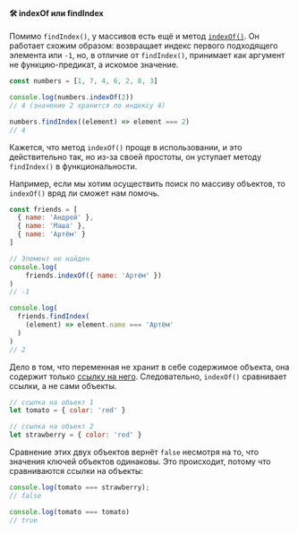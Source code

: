 #### 🛠 indexOf или findIndex

Помимо `findIndex()`, у массивов есть ещё и метод [`indexOf()`](/js/index-of/). Он работает схожим образом: возвращает индекс первого подходящего элемента или `-1`, но, в отличие от `findIndex()`, принимает как аргумент не функцию-предикат, а искомое значение.

```js
const numbers = [1, 7, 4, 6, 2, 8, 3]

console.log(numbers.indexOf(2))
// 4 (значение 2 хранится по индексу 4)

numbers.findIndex((element) => element === 2)
// 4
```

Кажется, что метод `indexOf()` проще в использовании, и это действительно так, но из-за своей простоты, он уступает методу `findIndex()` в функциональности.

Например, если мы хотим осуществить поиск по массиву объектов, то `indexOf()` вряд ли сможет нам помочь.

```js
const friends = [
  { name: 'Андрей' },
  { name: 'Маша' },
  { name: 'Артём' }
]

// Элемент не найден
console.log(
    friends.indexOf({ name: 'Артём' })
)
// -1

console.log(
  friends.findIndex(
    (element) => element.name === 'Артём'
  )
)
// 2
```

Дело в том, что переменная не хранит в себе содержимое объекта, она содержит только [ссылку на него](/js/ref-type-vs-value-type/#ssylochnye-tipy-dannyh). Следовательно, `indexOf()` сравнивает ссылки, а не сами объекты.

```js
// ссылка на объект 1
let tomato = { color: 'red' }

// ссылка на объект 2
let strawberry = { color: 'red' }
```

Сравнение этих двух объектов вернёт `false` несмотря на то, что значения ключей объектов одинаковы. Это происходит, потому что сравниваются ссылки на объекты:

```js
console.log(tomato === strawberry);
// false

console.log(tomato === tomato)
// true
```
